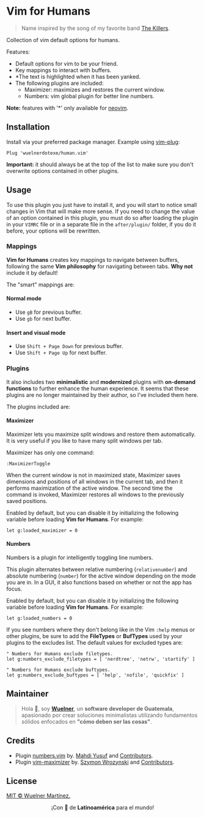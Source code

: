 # Vim for Humans

> Name inspired by the song of my favorite band [The Killers](https://open.spotify.com/playlist/5NG4GhpKm6kQy3vtVt4nxs?si=307ea3da0bee4841).

Collection of vim default options for humans.

Features:

- Default options for vim to be your friend.
- Key mappings to interact with buffers.
- *The text is highlighted when it has been yanked.
- The following plugins are included:
  - Maximizer: maximizes and restores the current window.
  - Numbers: vim global plugin for better line numbers.

**Note:** features with '*' only available for [neovim](https://github.com/neovim/neovim).

## Installation

Install via your preferred package manager. Example using [vim-plug](https://github.com/junegunn/vim-plug):

```vim
Plug 'wuelnerdotexe/human.vim'
```

**Important:** it should always be at the top of the list to make sure you don't overwrite options contained in other plugins.

## Usage

To use this plugin you just have to install it, and you will start to notice small changes in Vim that will make more sense. If you need to change the value of an option contained in this plugin, you must do so after loading the plugin in your `VIMRC` file or in a separate file in the `after/plugin/` folder, if you do it before, your options will be rewritten.

### Mappings

**Vim for Humans** creates key mappings to navigate between buffers, following the same **Vim philosophy** for navigating between tabs. **Why not** include it by default!

The "smart" mappings are:

#### Normal mode

- Use `gB` for previous buffer.
- Use `gb` for next buffer.

#### Insert and visual mode

- Use `Shift + Page Down` for previous buffer.
- Use `Shift + Page Up` for next buffer.

### Plugins

It also includes two **minimalistic** and **modernized** plugins with **on-demand functions** to further enhance the human experience. It seems that these plugins are no longer maintained by their author, so I've included them here.

The plugins included are:

#### Maximizer

Maximizer lets you maximize split windows and restore them automatically. It is very useful if you like to have many split windows per tab.

Maximizer has only one command:

```
:MaximizerToggle
```

When the current window is not in maximized state, Maximizer saves dimensions and positions of all windows in the current tab, and then it performs maximization of the active window. The second time the command is invoked, Maximizer restores all windows to the previously saved positions.

Enabled by default, but you can disable it by initializing the following variable before loading **Vim for Humans**. For example:

```vim
let g:loaded_maximizer = 0
```

#### Numbers

Numbers is a plugin for intelligently toggling line numbers.

This plugin alternates between relative numbering (`relativenumber`) and absolute numbering (`number`) for the active window depending on the mode you are in. In a GUI, it also functions based on whether or not the app has focus.

Enabled by default, but you can disable it by initializing the following variable before loading **Vim for Humans**. For example:

```vim
let g:loaded_numbers = 0
```

If you see numbers where they don't belong like in the Vim `:help` menus or other plugins, be sure to add the **FileTypes** or **BufTypes** used by your plugins to the excludes list. The default values for excluded types are:

```vim
" Numbers for Humans exclude filetypes.
let g:numbers_exclude_filetypes = [ 'nerdtree', 'netrw', 'startify' ]

" Numbers for Humans exclude buftypes.
let g:numbers_exclude_buftypes = [ 'help', 'nofile', 'quickfix' ]
```

## Maintainer

> Hola 👋, soy **[Wuelner](https://linktr.ee/wuelnerdotexe)**, un **software developer de Guatemala**, apasionado por crear soluciones minimalistas utilizando fundamentos sólidos enfocados en **"cómo deben ser las cosas"**.

## Credits

- Plugin [numbers.vim](https://github.com/myusuf3/numbers.vim) by. [Mahdi Yusuf](https://github.com/myusuf3) and [Contributors](https://github.com/myusuf3/numbers.vim/commits/master).
- Plugin [vim-maximizer](https://github.com/szw/vim-maximizer) by. [Szymon Wrozynski](https://github.com/szw) and [Contributors](https://github.com/szw/vim-maximizer/commits/master).

## License

[MIT &copy; Wuelner Martínez.](https://github.com/wuelnerdotexe/human.vim/blob/main/LICENSE)

<p align="center">¡Con 💖 de <strong>Latinoamérica</strong> para el mundo!</p>
